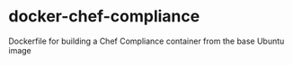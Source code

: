 # docker-chef-compliance
Dockerfile for building a Chef Compliance container from the base Ubuntu image

